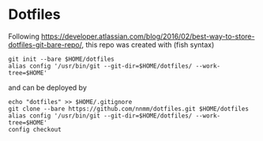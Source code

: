 # Dotfiles

Following https://developer.atlassian.com/blog/2016/02/best-way-to-store-dotfiles-git-bare-repo/, this repo was created with (fish syntax)

```
git init --bare $HOME/dotfiles
alias config '/usr/bin/git --git-dir=$HOME/dotfiles/ --work-tree=$HOME'
```

and can be deployed by 

```
echo "dotfiles" >> $HOME/.gitignore
git clone --bare https://github.com/nnmm/dotfiles.git $HOME/dotfiles
alias config '/usr/bin/git --git-dir=$HOME/dotfiles/ --work-tree=$HOME'
config checkout
```